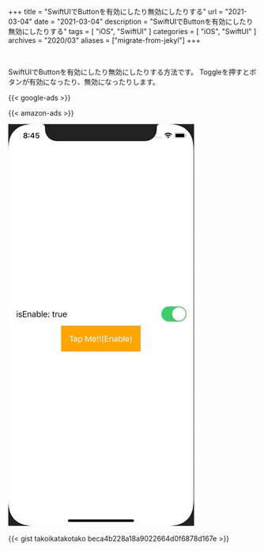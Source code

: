 +++
title =  "SwiftUIでButtonを有効にしたり無効にしたりする"
url = "2021-03-04"
date = "2021-03-04"
description = "SwiftUIでButtonを有効にしたり無効にしたりする"
tags = [
  "iOS",
  "SwiftUI"
]
categories = [
  "iOS",
  "SwiftUI"
]
archives = "2020/03"
aliases = ["migrate-from-jekyl"]
+++

<br>

SwiftUIでButtonを有効にしたり無効にしたりする方法です。
Toggleを押すとボタンが有効になったり、無効になったりします。

<!-- Google Ads -->
{{< google-ads >}}

<!-- Amazon Ads -->
{{< amazon-ads >}}

![Enable](1.gif)

{{< gist takoikatakotako beca4b228a18a9022664d0f6878d167e >}}

